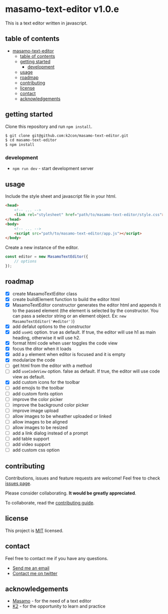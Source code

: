# masamo-text-editor v1.0.e

This is a text editor written in javascript.

## table of contents

- [masamo-text-editor](#masamo-text-editor)
    - [table of contents](#table-of-contents)
    - [getting started](#getting-started)
        - [development](#development)
    - [usage](#usage)
    - [roadmap](#roadmap)
    - [contributing](#contributing)
    - [license](#license)
    - [contact](#contact)
    - [acknowledgements](#acknowledgements)

## getting started

Clone this repository and run `npm install`.

```sh
$ git clone git@github.com:k2con/masamo-text-editor.git
$ cd masamo-text-editor
$ npm install
```

### development

- `npm run dev` - start development server

## usage

Include the style sheet and javascript file in your html.

```html
<head>
    <!-- ... -->
    <link rel="stylesheet" href="path/to/masamo-text-editor/style.css">
</head>
<body>
    <!-- ... -->
    <script src="path/to/masamo-text-editor/app.js"></script>
</body>
```

Create a new instance of the editor.

```js
const editor = new MasamoTextEditor({
    // options
});
```

## roadmap

- [x] create MasamoTextEditor class
- [x] create buildElement function to build the editor html
- [x] MasamoTextEditor constructor generates the editor html and appends it to the passed element (the element is selected by the constructor. You can pass a selector string or an element object. Ex: `new MasamoTextEditor('#editor')`)
- [x] add defalut options to the constructor
- [x] add `useH1` option. true as default. If true, the editor will use h1 as main heading, otherwise it will use h2.
- [x] format html code when user toggles the code view
- [x] focus the ditor when it loads
- [x] add a `p` element when editor is focused and it is empty
- [x] modularize the code
- [ ] get html from the editor with a method
- [ ] add `useCodeView` option. false as default. If true, the editor will use code view as default.
- [x] add custom icons for the toolbar
- [ ] add emojis to the toolbar
- [ ] add custom fonts option
- [ ] improve the color picker
- [ ] improve the background color picker
- [ ] improve image upload
- [ ] allow images to be wheather uploaded or linked
- [ ] allow images to be aligned
- [ ] allow images to be resized
- [ ] add a link dialog instead of a prompt
- [ ] add table support
- [ ] add video support
- [ ] add custom css option

## contributing

Contributions, issues and feature requests are welcome! Feel free to check [issues page](https://github.com/k2con/masamo-text-editor/issues). 

Please consider collaborating. **It would be greatly appreciated**.

To collaborate, read the [contributing guide](CONTRIBUTING.md).

## license

This project is [MIT](LICENSE) licensed.

## contact

Feel free to contact me if you have any questions.

- [Send me an email](mailto:rincorpes@gmail.com)
- [Contact me on twitter](https://twitter.com/thehomelessdev)

## acknowledgements

- [Masamo](masamo.tech) - for the need of a text editor
- [K2](k2con.com) - for the opportunity to learn and practice
